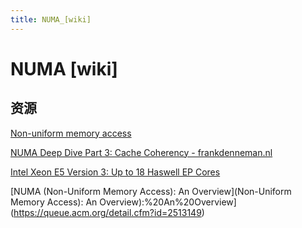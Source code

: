```yaml
---
title: NUMA_[wiki]
---
```


# NUMA [wiki]

## 资源

[Non-uniform memory access](https://en.wikipedia.org/wiki/Non-uniform_memory_access)

[NUMA Deep Dive Part 3: Cache Coherency - frankdenneman.nl](https://frankdenneman.nl/2016/07/11/numa-deep-dive-part-3-cache-coherency/)

[Intel Xeon E5 Version 3: Up to 18 Haswell EP Cores](https://www.anandtech.com/show/8423/intel-xeon-e5-version-3-up-to-18-haswell-ep-cores-/4)

[NUMA (Non-Uniform Memory Access): An Overview](Non-Uniform Memory Access): An Overview):%20An%20Overview](https://queue.acm.org/detail.cfm?id=2513149)
